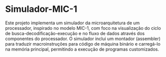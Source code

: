 # Simulador-MIC-1

Este projeto implementa um simulador da microarquitetura de um processador, inspirado no modelo MIC-1, com foco na visualização do ciclo de busca-decodificação-execução e no fluxo de dados através dos componentes do processador. O simulador inclui um montador (assembler) para traduzir macroinstruções para código de máquina binário e carregá-lo na memória principal, permitindo a execução de programas customizados.

